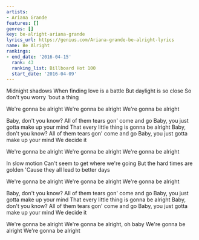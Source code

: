 ```yaml
---
artists:
- Ariana Grande
features: []
genres: []
key: be-alright-ariana-grande
lyrics_url: https://genius.com/Ariana-grande-be-alright-lyrics
name: Be Alright
rankings:
- end_date: '2016-04-15'
  rank: 43
  ranking_list: Billboard Hot 100
  start_date: '2016-04-09'
---
```

Midnight shadows
When finding love is a battle
But daylight is so close
So don't you worry 'bout a thing


We're gonna be alright
We're gonna be alright
We're gonna be alright


Baby, don't you know?
All of them tears gon' come and go
Baby, you just gotta make up your mind
That every little thing is gonna be alright
Baby, don't you know?
All of them tears gon' come and go
Baby, you just gotta make up your mind
We decide it


We're gonna be alright
We're gonna be alright
We're gonna be alright


In slow motion
Can't seem to get where we're going
But the hard times are golden
'Cause they all lead to better days


We're gonna be alright
We're gonna be alright
We're gonna be alright


Baby, don't you know?
All of them tears gon' come and go
Baby, you just gotta make up your mind
That every little thing is gonna be alright
Baby, don't you know?
All of them tears gon' come and go
Baby, you just gotta make up your mind
We decide it


We're gonna be alright
We're gonna be alright, oh baby
We're gonna be alright
We're gonna be alright
